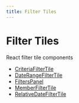 ```yaml
---
title: Filter Tiles
---
```


# Filter Tiles

React filter tile components

- [CriteriaFilterTile](function.CriteriaFilterTile.md)
- [DateRangeFilterTile](function.DateRangeFilterTile.md)
- [FiltersPanel](function.FiltersPanel.md) <Badge type="alpha" text="Alpha" />
- [MemberFilterTile](function.MemberFilterTile.md)
- [RelativeDateFilterTile](function.RelativeDateFilterTile.md)
